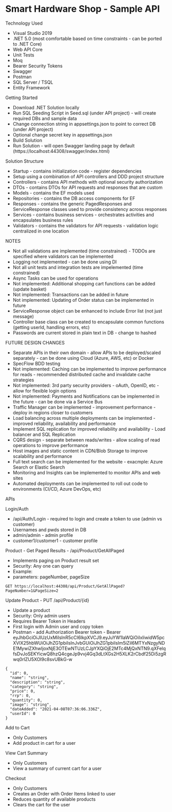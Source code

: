 # Smart Hardware Shop - Sample API

Technology Used
* Visual Studio 2019
* .NET 5.0 (most comfortable based on time constraints - can be ported to .NET Core)
* Web API Core
* Unit Tests
* Moq
* Bearer Security Tokens
* Swagger
* Postman
* SQL Server / TSQL
* Entity Framework


Getting Started
* Download .NET Solution locally
* Run SQL Seeding Script in Seed.sql (under API project) - will create required DBs and sample data
* Change connection string in appsettings.json to point to correct DB (under API project)
* Optional change secret key in appsettings.json
* Build Solution
* Run Solution - will open Swagger landing page by default (https://localhost:44308/swagger/index.html)


Solution Structure
* Startup - contains initialization code - register dependencies
* Setup using a combination of API controllers and DDD project structure
* Controllers - contains API methods with optional security authorization
* DTOs - contains DTOs for API requests and responses that are custom
* Models - contains the EF models used 
* Repositories - contains the DB access components for EF
* Responses - contains the generic PagedResponses and ServiceResponse classes used to provide consistency across responses
* Services - contains business services - orchestrates activities and encapsulates business rules
* Validators - contains the validators for API requests - validation logic centralized in one location


NOTES
* Not all validations are implemented (time constrained) - TODOs are specified where validators can be implemented
* Logging not implemented - can be done using DI
* Not all unit tests and integration tests are impelemented (time constrained)
* Async Tasks can be used for operations
* Not implemented: Additional shopping cart functions can be added (update basket)
* Not implemented: Transactions can be added in future
* Not implemented: Updating of Order status can be implemented in future
* ServiceResponse object can be enhanced to include Error list (not just message)
* Controller base class can be created to encapsulate common functions (getting userId, handling errors, etc)
* Passwords are current stored in plain text in DB - change to hashed

FUTURE DESIGN CHANGES
* Separate APIs in their own domain - allow APIs to be deployed/scaled separately - can be done using Cloud (Azure, AWS, etc) or Docker
* SpecFlow BDD testing
* Not implemented: Caching can be implemented to improve performance for reads - recommended distributed cache and invalidate cache strategies
* Not implemented: 3rd party security providers - oAuth, OpenID, etc - allow for flexible login options
* Not implemented: Payments and Notifications can be implemented in the future - can be done via a Service Bus
* Traffic Manager can be implemented - improvement performance - deploy in regions closer to customers
* Load balancing across multiple deployments can be implemented - improved reliability, availability and performance
* Implement SQL replication for improved reliability and availability - Load balancer and SQL Replication
* CQRS design - separate between reads/writes - allow scaling of read operations to improve performance
* Host images and static content in CDN/Blob Storage to improve scalability and performance
* Full text search can be implemented for the website - exacmple: Azure Search or Elastic Search
* Monitoring and Insights can be implemented to monitor APIs and web sites
* Automated deployments can be implemented to roll out code to environments (CI/CD, Azure DevOps, etc)

APIs

Login/Auth
*  /api/Auth/Login - required to login and create a token to use (admin vs customer)
* Usernames and pwds stored in DB
* admin/admin - admin profile
* customer1/customer1 - customer profile

Product - Get Paged Results - /api​/Product​/GetAllPaged
* Implements paging on Product result set
* Security: Any one can query
* Example: 
* parameters: pageNumber, pageSize
```shell script
GET https://localhost:44308/api/Product/GetAllPaged?PageNumber=1&PageSize=2
```

Update Product - PUT /api/Product/{id}
* Update a product
* Security: Only admin users
* Requires Bearer Token in Headers
* First login with Admin user and copy token
* Postman - add Authorization Bearer token - Bearer eyJhbGciOiJIUzUxMiIsInR5cCI6IkpXVCJ9.eyJuYW1laWQiOiIxIiwidW5pcXVlX25hbWUiOiJhZG1pbiIsInJvbGUiOiJhZG1pbiIsIm5iZiI6MTYxNzgyNDE1MywiZXhwIjoxNjE3OTEwNTUzLCJpYXQiOjE2MTc4MjQxNTN9.qXFelqfsDvJoSEKYicwQ8hzQ4cgeJp9vvj4Gq3dLtXGs2H5XLK2rCbdf25Di5zgRwq0rlZU5XOI9c8svUBkG-w
```shell script
{
  "id": 0,
  "name": "string",
  "description": "string",
  "category": "string",
  "price": 0,
  "rrp": 0,
  "quantity": 0,
  "image": "string",
  "dateAdded": "2021-04-08T07:36:06.336Z",
  "userId": 0
}
```

Add to Cart 
* Only Customers
* Add product in cart for a user

View Cart Summary
* Only Customers
* View a summary of current cart for a user

Checkout
* Only Customers
* Creates an Order with Order Items linked to user
* Reduces quantity of available products
* Clears the cart for the user





